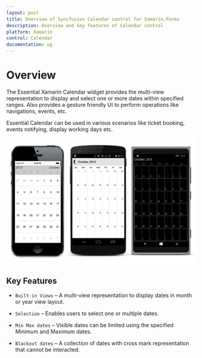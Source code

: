 ```yaml
---
layout: post
title: Overview of Syncfusion Calendar control for Xamarin.Forms
description: Overview and key features of Calendar control
platform: Xamarin
control: Calendar
documentation: ug
---
```


# Overview

The Essential Xamarin Calendar widget provides the multi-view representation to display and select one or more dates within specified ranges. Also provides a gesture friendly UI to perform operations like navigations, events, etc.

Essential Calendar can be used in various scenarios like ticket booking, events notifying, display working days etc.

![](images/overview.png)


## Key Features

* `Built-in Views` – A multi-view representation to display dates in month or year view layout.

* `Selection` – Enables users to select one or multiple dates.

* `Min Max dates` – Visible dates can be limited using the specified Minimum and Maximum dates.

* `Blackout dates` – A collection of dates with cross mark representation that cannot be interacted.


